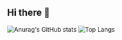## Hi there 👋

![Anurag's GitHub stats](https://github-readme-stats.vercel.app/api?username=gary-cloud&count_private=true&show_icons=true) ![Top Langs](https://github-readme-stats.vercel.app/api/top-langs/?username=gary-cloud&layout=compact)
<!--
**gary-cloud/gary-cloud** is a ✨ _special_ ✨ repository because its `README.md` (this file) appears on your GitHub profile.

Here are some ideas to get you started:

- 🔭 I’m currently working on ...
- 🌱 I’m currently learning ...
- 👯 I’m looking to collaborate on ...
- 🤔 I’m looking for help with ...
- 💬 Ask me about ...
- 📫 How to reach me: ...
- 😄 Pronouns: ...
- ⚡ Fun fact: ...
-->
